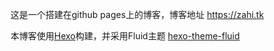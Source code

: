 这是一个搭建在github pages上的博客，博客地址   https://zahi.tk

本博客使用[Hexo](https://hexo.io/zh-cn/)构建，并采用Fluid主题 [hexo-theme-fluid](https://github.com/fluid-dev/hexo-theme-fluid)

